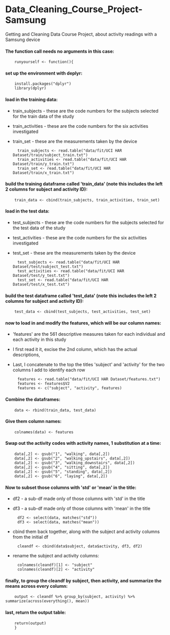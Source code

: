 # Data_Cleaning_Course_Project-Samsung
Getting and Cleaning Data Course Project, about activity readings with a Samsung device

#### The function call needs no arguments in this case:

        runyourself <- function(){

#### set up the environment with deplyr:
        
        install.packages("dplyr")
        library(dplyr)

#### load in the training data:
* train_subjects - these are the code numbers for the subjects selected for the train data of the study
* train_activities - these are the code numbers for the six activities investigated
* train_set - these are the measurements taken by the device


        train_subjects <- read.table("data/fit/UCI HAR Dataset/train/subject_train.txt")
        train_activities <- read.table("data/fit/UCI HAR Dataset/train/y_train.txt")
        train_set <- read.table("data/fit/UCI HAR Dataset/train/x_train.txt")


#### build the training dataframe called 'train_data' (note this includes the left 2 columns for subject and activity ID):

        train_data <- cbind(train_subjects, train_activities, train_set)
        
#### load in the test data:
* test_subjects - these are the code numbers for the subjects selected for the test data of the study
* test_activities - these are the code numbers for the six activities investigated
* test_set - these are the measurements taken by the device


        test_subjects <- read.table("data/fit/UCI HAR Dataset/test/subject_test.txt")
        test_activities <- read.table("data/fit/UCI HAR Dataset/test/y_test.txt")
        test_set <- read.table("data/fit/UCI HAR Dataset/test/x_test.txt")
        
#### build the test dataframe called 'test_data' (note this includes the left 2 columns for subject and activity ID):

        test_data <- cbind(test_subjects, test_activities, test_set)
        
#### now to load in and modify the features, which will be our column names:
* 'features' are the 561 descriptive measures taken for each individual and each activity in this study
* I first read it it, excise the 2nd column, which has the actual descriptions,
* Last, I concatenate to the top the titles 'subject' and 'activity' for the two columns I add to identify each row


        features <- read.table("data/fit/UCI HAR Dataset/features.txt")
        features <- features$V2
        features <- c("subject", "activity", features) 
        
#### Combine the dataframes:

        data <- rbind(train_data, test_data)

#### Give them column names:

        colnames(data) <- features

#### Swap out the activity codes with activity names, 1 substitution at a time:

        data[,2] <- gsub("1", "walking", data[,2])
        data[,2] <- gsub("2", "walking_upstairs", data[,2])
        data[,2] <- gsub("3", "walking_downstairs", data[,2])
        data[,2] <- gsub("4", "sitting", data[,2])
        data[,2] <- gsub("5", "standing", data[,2])
        data[,2] <- gsub("6", "laying", data[,2])
        
        
#### Now to subset those columns with 'std' or 'mean' in the title:
* df2 - a sub-df made only of those columns with 'std' in the title
* df3 - a sub-df made only of those columns with 'mean' in the title


        df2 <- select(data, matches("std"))      
        df3 <- select(data, matches("mean"))

* cbind them back together, along with the subject and activity columns from the initial df     


        cleandf <- cbind(data$subject, data$activity, df3, df2)

* rename the subject and activity columns:


        colnames(cleandf)[1] <- "subject"
        colnames(cleandf)[2] <- "activity"
        
#### finally, to group the cleandf by subject, then activity, and summarize the means across every column:

        output <- cleandf %>% group_by(subject, activity) %>% summarize(across(everything(), mean))
        
#### last, return the output table:

        return(output)
        }
